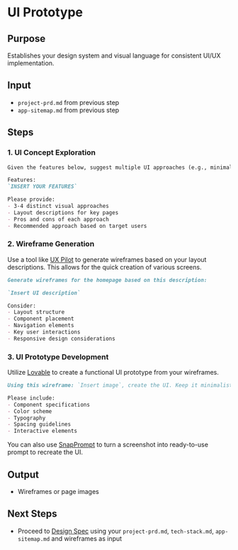 # UI Prototype

## Purpose
Establishes your design system and visual language for consistent UI/UX implementation.

## Input
* `project-prd.md` from previous step
* `app-sitemap.md` from previous step

## Steps

### 1. UI Concept Exploration
```md
Given the features below, suggest multiple UI approaches (e.g., minimalistic, colorful, modern). Briefly describe the layouts for each.

Features:
`INSERT YOUR FEATURES`

Please provide:
- 3-4 distinct visual approaches
- Layout descriptions for key pages
- Pros and cons of each approach
- Recommended approach based on target users
```

### 2. Wireframe Generation
Use a tool like [UX Pilot](https://uxpilot.ai/) to generate wireframes based on your layout descriptions. This allows for the quick creation of various screens.

```md
Generate wireframes for the homepage based on this description:

`Insert UI description`

Consider:
- Layout structure
- Component placement
- Navigation elements
- Key user interactions
- Responsive design considerations
```

### 3. UI Prototype Development
Utilize [Lovable](https://lovable.dev) to create a functional UI prototype from your wireframes.

```md
Using this wireframe: `Insert image`, create the UI. Keep it minimalistic.

Please include:
- Component specifications
- Color scheme
- Typography
- Spacing guidelines
- Interactive elements
```

You can also use [SnapPrompt](https://chatgpt.com/g/g-674c835b12b48191bc59fd0f3953d345-snapprompt) to turn a screenshot into ready-to-use prompt to recreate the UI.

## Output
* Wireframes or page images

## Next Steps
* Proceed to [Design Spec](../design/index.md) using your `project-prd.md`, `tech-stack.md`, `app-sitemap.md` and wireframes as input